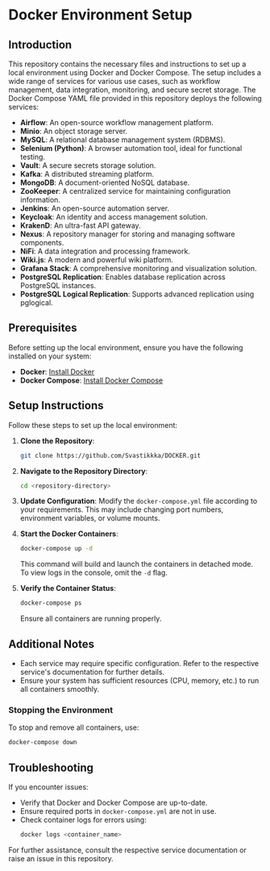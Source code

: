 # Docker Environment Setup

## Introduction
This repository contains the necessary files and instructions to set up a local environment using Docker and Docker Compose. The setup includes a wide range of services for various use cases, such as workflow management, data integration, monitoring, and secure secret storage. The Docker Compose YAML file provided in this repository deploys the following services:

- **Airflow**: An open-source workflow management platform.
- **Minio**: An object storage server.
- **MySQL**: A relational database management system (RDBMS).
- **Selenium (Python)**: A browser automation tool, ideal for functional testing.
- **Vault**: A secure secrets storage solution.
- **Kafka**: A distributed streaming platform.
- **MongoDB**: A document-oriented NoSQL database.
- **ZooKeeper**: A centralized service for maintaining configuration information.
- **Jenkins**: An open-source automation server.
- **Keycloak**: An identity and access management solution.
- **KrakenD**: An ultra-fast API gateway.
- **Nexus**: A repository manager for storing and managing software components.
- **NiFi**: A data integration and processing framework.
- **Wiki.js**: A modern and powerful wiki platform.
- **Grafana Stack**: A comprehensive monitoring and visualization solution.
- **PostgreSQL Replication**: Enables database replication across PostgreSQL instances.
- **PostgreSQL Logical Replication**: Supports advanced replication using pglogical.


## Prerequisites
Before setting up the local environment, ensure you have the following installed on your system:

- **Docker**: [Install Docker](https://docs.docker.com/get-docker/)
- **Docker Compose**: [Install Docker Compose](https://docs.docker.com/compose/install/)

## Setup Instructions
Follow these steps to set up the local environment:

1. **Clone the Repository**:
   ```bash
   git clone https://github.com/Svastikkka/DOCKER.git
   ```

2. **Navigate to the Repository Directory**:
   ```bash
   cd <repository-directory>
   ```

3. **Update Configuration**:
   Modify the `docker-compose.yml` file according to your requirements. This may include changing port numbers, environment variables, or volume mounts.

4. **Start the Docker Containers**:
   ```bash
   docker-compose up -d
   ```
   This command will build and launch the containers in detached mode. To view logs in the console, omit the `-d` flag.

5. **Verify the Container Status**:
   ```bash
   docker-compose ps
   ```
   Ensure all containers are running properly.

## Additional Notes

- Each service may require specific configuration. Refer to the respective service's documentation for further details.
- Ensure your system has sufficient resources (CPU, memory, etc.) to run all containers smoothly.

### Stopping the Environment
To stop and remove all containers, use:
```bash
docker-compose down
```

## Troubleshooting
If you encounter issues:

- Verify that Docker and Docker Compose are up-to-date.
- Ensure required ports in `docker-compose.yml` are not in use.
- Check container logs for errors using:
  ```bash
  docker logs <container_name>
  ```

For further assistance, consult the respective service documentation or raise an issue in this repository.